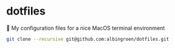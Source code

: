 # dotfiles

🔬 My configuration files for a nice MacOS terminal environment

```sh
git clone --recursive git@github.com:albingroen/dotfiles.git
```
